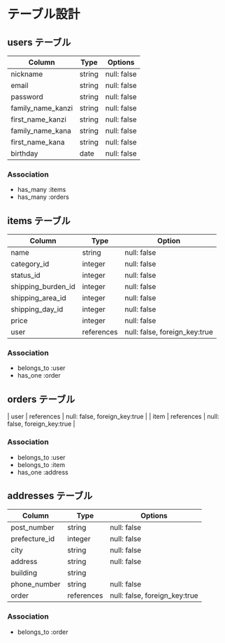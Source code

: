 <!-- # README

This README would normally document whatever steps are necessary to get the
application up and running.

Things you may want to cover:

* Ruby version

* System dependencies

* Configuration

* Database creation

* Database initialization

* How to run the test suite

* Services (job queues, cache servers, search engines, etc.)

* Deployment instructions

* ... -->

# テーブル設計

## users テーブル

| Column            | Type   | Options     |
| ----------------- | ------ | ----------- |
| nickname          | string | null: false |
| email             | string | null: false |
| password          | string | null: false |
| family_name_kanzi | string | null: false |
| first_name_kanzi  | string | null: false |
| family_name_kana  | string | null: false |
| first_name_kana   | string | null: false |
| birthday          | date   | null: false |

### Association

- has_many :items
- has_many :orders

## items テーブル

| Column             | Type       | Option                        |
| ------------------ | ---------- | ----------------------------- |
| name               | string     | null: false                   |
| category_id        | integer    | null: false                   |
| status_id          | integer    | null: false                   |
| shipping_burden_id | integer    | null: false                   |
| shipping_area_id   | integer    | null: false                   |
| shipping_day_id    | integer    | null: false                   |
| price              | integer    | null: false                   |
| user               | references | null: false, foreign_key:true |

### Association

- belongs_to :user
- has_one :order

## orders テーブル

| user    | references | null: false, foreign_key:true |
| item    | references | null: false, foreign_key:true |

### Association

- belongs_to :user
- belongs_to :item
- has_one :address

## addresses テーブル

| Column        | Type       | Options                       |
| ------------- | ---------- | ----------------------------- |
| post_number   | string     | null: false                   |
| prefecture_id | integer    | null: false                   |
| city          | string     | null: false                   |
| address       | string     | null: false                   |
| building      | string     |                               |
| phone_number  | string     | null: false                   |
| order         | references | null: false, foreign_key:true |

### Association

- belongs_to :order